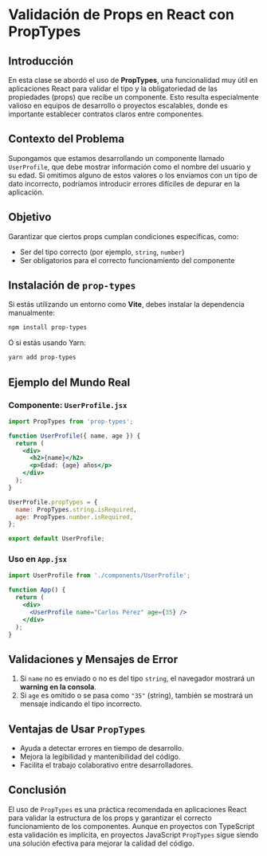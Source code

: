 
# Validación de Props en React con PropTypes

## Introducción
En esta clase se abordó el uso de **PropTypes**, una funcionalidad muy útil en aplicaciones React para validar el tipo y la obligatoriedad de las propiedades (props) que recibe un componente. Esto resulta especialmente valioso en equipos de desarrollo o proyectos escalables, donde es importante establecer contratos claros entre componentes.

## Contexto del Problema
Supongamos que estamos desarrollando un componente llamado `UserProfile`, que debe mostrar información como el nombre del usuario y su edad. Si omitimos alguno de estos valores o los enviamos con un tipo de dato incorrecto, podríamos introducir errores difíciles de depurar en la aplicación. 

## Objetivo
Garantizar que ciertos props cumplan condiciones específicas, como:
- Ser del tipo correcto (por ejemplo, `string`, `number`)
- Ser obligatorios para el correcto funcionamiento del componente

## Instalación de `prop-types`
Si estás utilizando un entorno como **Vite**, debes instalar la dependencia manualmente:

```bash
npm install prop-types
```

O si estás usando Yarn:

```bash
yarn add prop-types
```

## Ejemplo del Mundo Real
### Componente: `UserProfile.jsx`
```jsx
import PropTypes from 'prop-types';

function UserProfile({ name, age }) {
  return (
    <div>
      <h2>{name}</h2>
      <p>Edad: {age} años</p>
    </div>
  );
}

UserProfile.propTypes = {
  name: PropTypes.string.isRequired,
  age: PropTypes.number.isRequired,
};

export default UserProfile;
```

### Uso en `App.jsx`
```jsx
import UserProfile from './components/UserProfile';

function App() {
  return (
    <div>
      <UserProfile name="Carlos Pérez" age={35} />
    </div>
  );
}
```

## Validaciones y Mensajes de Error
1. Si `name` no es enviado o no es del tipo `string`, el navegador mostrará un **warning en la consola**.
2. Si `age` es omitido o se pasa como `"35"` (string), también se mostrará un mensaje indicando el tipo incorrecto.

## Ventajas de Usar `PropTypes`
- Ayuda a detectar errores en tiempo de desarrollo.
- Mejora la legibilidad y mantenibilidad del código.
- Facilita el trabajo colaborativo entre desarrolladores.

## Conclusión
El uso de `PropTypes` es una práctica recomendada en aplicaciones React para validar la estructura de los props y garantizar el correcto funcionamiento de los componentes. Aunque en proyectos con TypeScript esta validación es implícita, en proyectos JavaScript `PropTypes` sigue siendo una solución efectiva para mejorar la calidad del código.
